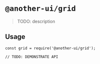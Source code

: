 # `@another-ui/grid`

> TODO: description

## Usage

```
const grid = require('@another-ui/grid');

// TODO: DEMONSTRATE API
```
